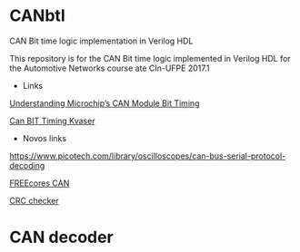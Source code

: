 # CANbtl

CAN Bit time logic implementation in Verilog HDL

This repository is for the CAN Bit time logic implemented in Verilog HDL for the Automotive Networks course ate CIn-UFPE 2017.1

 - Links
 
 [Understanding Microchip’s CAN Module Bit Timing](http://ww1.microchip.com/downloads/en/AppNotes/00754.pdf)
 
 [Can BIT Timing Kvaser](http://www.kvaser.com/wp-content/uploads/2014/08/boschcia99-can-bit-timing.pdf)
 
 - Novos links
 
 https://www.picotech.com/library/oscilloscopes/can-bus-serial-protocol-decoding
 
 [FREEcores CAN](https://github.com/freecores/can)
 
 [CRC checker](https://www.ghsi.de/CRC/index.php?Polynom=1111111111111001&Message=E1AC00CAFEFF)
 
# CAN decoder 

